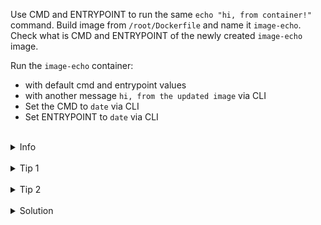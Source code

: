 
Use CMD and ENTRYPOINT to run the same `echo "hi, from container!"` command.
Build image from `/root/Dockerfile` and name it `image-echo`.
Check what is CMD and ENTRYPOINT of the newly created `image-echo` image.


Run the `image-echo` container:
- with default cmd and entrypoint values
- with another message `hi, from the updated image` via CLI
- Set the CMD to `date` via CLI
- Set ENTRYPOINT to `date` via CLI


<br>
<details><summary>Info</summary>
<br>

```plain
Docs:
- https://docs.docker.com/develop/develop-images/instructions/#cmd
- https://docs.docker.com/develop/develop-images/instructions/#entrypoint

In essence, the entrypoint is a binary, and cmd contains parameters in Docker. When running a container, you have the flexibility to override both entrypoint and cmd parameters.

However, overwriting the command is simpler when the entrypoint is either not defined or set as a shell. Therefore, for a more specific image, consider specifying the ENTRYPOINT along with default parameters through CMD. These parameters can then be easily modified via CLI when executing 'docker run.'

Alternatively, if you prefer, you can leave the ENTRYPOINT as is (often just a shell) and provide the complete command in the CMD. This allows you to use the image seamlessly to construct containers with any desired command.
```

</details>

<br>
<details><summary>Tip 1</summary>
<br>

```plain
Use docker run -h
```

</details>

<br>
<details><summary>Tip 2</summary>
<br>

```plain
Take another close look at the last two commands here, 
as they illustrate the distinction between CMD and ENTRYPOINT.
```

</details>


<br>
<details><summary>Solution</summary>
<br>

<br>

Modify `/root/Dockerfile`:

<br>

```plain
cat > /root/Dockerfile <<EOF
FROM alpine
ENTRYPOINT ["echo"]
CMD ["hi, from container!"]
EOF
```{{exec}}

<br>

Build docker image `/root/Dockerfile`:

<br>

```plain
docker build -t image-echo .
```{{exec}}

<br>

Explore CMD and ENTRYPOINT of `image-echo`:

<br>

```plain
docker inspect image-echo | jq .[0].ContainerConfig.Cmd &&
docker inspect image-echo | jq .[0].ContainerConfig.Entrypoint
```{{exec}}

<br>

Run the container with default values:

<br>

```plain
docker run --rm image-echo
```{{exec}}

<br>

Run the container with updated message:

<br>

```plain
docker run --rm image-echo hi, from the updated image
```{{exec}}

<br>

Run the container with CMD `date`:

<br>

```plain
docker run --rm image-echo date
```{{exec}}

<br>

Run the container with ENTRYPOINT `date`:

<br>

```plain
docker run --rm --entrypoint date image-echo
```{{exec}}


</details>
